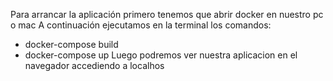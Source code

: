 Para arrancar la aplicación primero tenemos que abrir docker en nuestro pc o mac
A continuación ejecutamos en la terminal los comandos:
- docker-compose build
- docker-compose up
Luego podremos ver nuestra aplicacion en el navegador accediendo a localhos